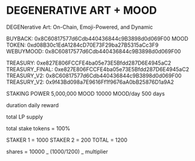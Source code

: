 # DEGENERATIVE ART + MOOD

DEGENerative Art: On-Chain, Emoji-Powered, and Dynamic

BUYBACK: 0x8C60817577d6Cdb440436844c9B3898d0d069F00
MOOD TOKEN: 0xd08B30c1EdA1284cD70E73F29ba27B5315aCc3F9
WEBUYMOOD: 0x8C60817577d6Cdb440436844c9B3898d0d069F00

TREASURY: 0xe827E806FCCFE4ba05e73E5Bfdd287D6E4945aC2
TREASURY_FINAL: 0xe827E806FCCFE4ba05e73E5Bfdd287D6E4945aC2
TREASURY_V2: 0x8C60817577d6Cdb440436844c9B3898d0d069F00
TREASURY_V2: 0x9f43Bd098a7E9616Ff1f9676aA0bB25876D1a9A2

STAKING POWER
5,000,000 MOOD
10000 MOOD/day
500 days

duration
daily reward

total LP supply

total stake tokens = 100%

STAKER 1 = 1000
STAKER 2 = 200
TOTAL = 1200

shares = 10000 _ (1000/1200) _ multiplier
